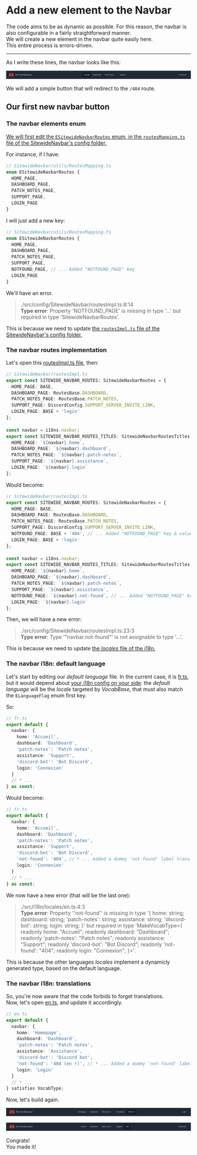 # Add a new element to the Navbar

The code aims to be as dynamic as possible. For this reason, the navbar is also configurable in a fairly straightforward manner.  
We will create a new element in the navbar quite easily here.  
This entire process is errors-driven.

---

As I write these lines, the navbar looks like this:

<p align="center"><img src="./Assets/01.add-new-navbar-element/navbar-initial-state.png" alt="Navbar initial state"/></p>

We will add a simple button that will redirect to the `/404` route.

## Our first new navbar button

### The navbar elements enum

[We will first edit the `ESitewideNavbarRoutes` enum, in the `routesMapping.ts` file of the SitewideNavbar's config folder.](/src/config/SitewideNavbar/utils/RoutesMapping.ts)

For instance, if I have:

```ts
// SitewideNavbar/utils/RoutesMapping.ts
enum ESitewideNavbarRoutes {
  HOME_PAGE,
  DASHBOARD_PAGE,
  PATCH_NOTES_PAGE,
  SUPPORT_PAGE,
  LOGIN_PAGE
}
```

I will just add a new key:

```ts
// SitewideNavbar/utils/RoutesMapping.ts
enum ESitewideNavbarRoutes {
  HOME_PAGE,
  DASHBOARD_PAGE,
  PATCH_NOTES_PAGE,
  SUPPORT_PAGE,
  NOTFOUND_PAGE, // ... Added "NOTFOUND_PAGE" key
  LOGIN_PAGE
}
```

We'll have an error.

> ./src/config/SitewideNavbar/routesImpl.ts:8:14  
> **Type error**: Property 'NOTFOUND_PAGE' is missing in type '...' but required in type 'SitewideNavbarRoutes'.

This is because we need to update [the `routesImpl.ts` file of the SitewideNavbar's config folder.](/src/config/SitewideNavbar/routesImpl.ts)

### The navbar routes implementation

Let's open this [routesImpl.ts file](/src/config/SitewideNavbar/routesImpl.ts), then:

```ts
// SitewideNavbar/routesImpl.ts
export const SITEWIDE_NAVBAR_ROUTES: SitewideNavbarRoutes = {
  HOME_PAGE: BASE,
  DASHBOARD_PAGE: RoutesBase.DASHBOARD,
  PATCH_NOTES_PAGE: RoutesBase.PATCH_NOTES,
  SUPPORT_PAGE: DiscordConfig.SUPPORT_SERVER_INVITE_LINK,
  LOGIN_PAGE: BASE + 'login'
};

const navbar = i18ns.navbar;
export const SITEWIDE_NAVBAR_ROUTES_TITLES: SitewideNavbarRoutesTitles = {
  HOME_PAGE: `${navbar}.home`,
  DASHBOARD_PAGE: `${navbar}.dashboard`,
  PATCH_NOTES_PAGE: `${navbar}.patch-notes`,
  SUPPORT_PAGE: `${navbar}.assistance`,
  LOGIN_PAGE: `${navbar}.login`
};
```

Would become:

```ts
// SitewideNavbar/routesImpl.ts
export const SITEWIDE_NAVBAR_ROUTES: SitewideNavbarRoutes = {
  HOME_PAGE: BASE,
  DASHBOARD_PAGE: RoutesBase.DASHBOARD,
  PATCH_NOTES_PAGE: RoutesBase.PATCH_NOTES,
  SUPPORT_PAGE: DiscordConfig.SUPPORT_SERVER_INVITE_LINK,
  NOTFOUND_PAGE: BASE + '404', // ... Added "NOTFOUND_PAGE" key & value
  LOGIN_PAGE: BASE + 'login'
};

const navbar = i18ns.navbar;
export const SITEWIDE_NAVBAR_ROUTES_TITLES: SitewideNavbarRoutesTitles = {
  HOME_PAGE: `${navbar}.home`,
  DASHBOARD_PAGE: `${navbar}.dashboard`,
  PATCH_NOTES_PAGE: `${navbar}.patch-notes`,
  SUPPORT_PAGE: `${navbar}.assistance`,
  NOTFOUND_PAGE: `${navbar}.not-found`, // ... Added "NOTFOUND_PAGE" key & value
  LOGIN_PAGE: `${navbar}.login`
};
```

Then, we will have a new error:

> ./src/config/SitewideNavbar/routesImpl.ts:23:3  
> **Type error**: Type '"navbar.not-found"' is not assignable to type '...'.

This is because we need to update [the _locales_ file of the i18n.](/src/i18n/locales/)

### The navbar i18n: default language

Let's start by editing our _default language_ file. In the current case, it is [fr.ts](/src/i18n/locales/fr.ts), but it would depend about
[your i18n config on your side](/src/config/i18n.ts): the _default language_ will be the _locale_ targeted by _VocabBase_, that must also match the
`ELanguageFlag` enum first key.

So:

```ts
// fr.ts
export default {
  navbar: {
    home: 'Accueil',
    dashboard: 'Dashboard',
    'patch-notes': 'Patch notes',
    assistance: 'Support',
    'discord-bot': 'Bot Discord',
    login: 'Connexion'
  }
  // * ...
} as const;
```

Would become:

```ts
// fr.ts
export default {
  navbar: {
    home: 'Accueil',
    dashboard: 'Dashboard',
    'patch-notes': 'Patch notes',
    assistance: 'Support',
    'discord-bot': 'Bot Discord',
    'not-found': '404', // * ... Added a dummy 'not-found' label translation for the fr.ts file
    login: 'Connexion'
  }
  // * ...
} as const;
```

We now have a new error (that will be the last one):

> ./src/i18n/locales/en.ts:4:3  
> **Type error**: Property ''not-found'' is missing in type '{ home: string; dashboard: string; 'patch-notes': string; assistance: string;
> 'discord-bot': string; login: string; }' but required in type 'MakeVocabType<{ readonly home: "Accueil"; readonly dashboard: "Dashboard"; readonly
> 'patch-notes': "Patch notes"; readonly assistance: "Support"; readonly 'discord-bot': "Bot Discord"; readonly 'not-found': "404"; readonly login:
> "Connexion"; }>'.

This is because the other languages _locales_ implement a dynamicly generated type, based on the default language.

### The navbar i18n: translations

So, you're now aware that the code forbids to forget translations.  
Now, let's open [en.ts](/src/i18n/locales/en.ts), and update it accordingly.

```ts
// en.ts
export default {
  navbar: {
    home: 'Homepage',
    dashboard: 'Dashboard',
    'patch-notes': 'Patch notes',
    assistance: 'Assistance',
    'discord-bot': 'Discord bot',
    'not-found': '404 (en !)', // * ... Added a dummy 'not-found' label translation for the en.ts file
    login: 'Login'
  }
  // * ...
} satisfies VocabType;
```

Now, let's build again.

<p align="center"><img src="./Assets/01.add-new-navbar-element/updated-navbar-en.png" alt="Updated navbar (en)"/></p>
<p align="center"><img src="./Assets/01.add-new-navbar-element/updated-navbar-fr.png" alt="Updated navbar (fr)"/></p>

Congrats!  
You made it!
